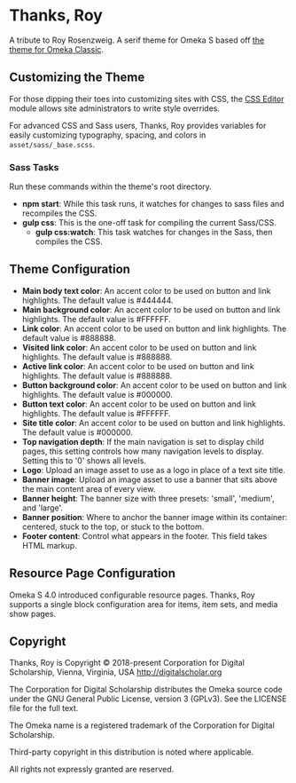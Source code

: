 # Thanks, Roy
A tribute to Roy Rosenzweig. A serif theme for Omeka S based off [the theme for Omeka Classic](https://github.com/omeka/theme-thanksroy).


## Customizing the Theme

For those dipping their toes into customizing sites with CSS, the [CSS Editor](https://omeka.org/s/modules/CSSEditor/) module allows site administrators to write style overrides.

For advanced CSS and Sass users, Thanks, Roy provides variables for easily customizing typography, spacing, and colors in `asset/sass/_base.scss`.

### Sass Tasks

Run these commands within the theme's root directory.

* **npm start**: While this task runs, it watches for changes to sass files and recompiles the CSS.
* **gulp css**: This is the one-off task for compiling the current Sass/CSS.
  * **gulp css:watch**: This task watches for changes in the Sass, then compiles the CSS.

## Theme Configuration

* **Main body text color**: An accent color to be used on button and link highlights. The default value is #444444.
* **Main background color**: An accent color to be used on button and link highlights. The default value is #FFFFFF.
* **Link color**: An accent color to be used on button and link highlights. The default value is #888888.
* **Visited link color**: An accent color to be used on button and link highlights. The default value is #888888.
* **Active link color**: An accent color to be used on button and link highlights. The default value is #888888.
* **Button background color**: An accent color to be used on button and link highlights. The default value is #000000.
* **Button text color**: An accent color to be used on button and link highlights. The default value is #FFFFFF.
* **Site title color**: An accent color to be used on button and link highlights. The default value is #000000.
* **Top navigation depth**: If the main navigation is set to display child pages, this setting controls how many navigation levels to display. Setting this to '0' shows all levels.
* **Logo**: Upload an image asset to use as a logo in place of a text site title.
* **Banner image**: Upload an image asset to use a banner that sits above the main content area of every view.
* **Banner height**: The banner size with three presets: 'small', 'medium', and 'large'.
* **Banner position**: Where to anchor the banner image within its container: centered, stuck to the top, or stuck to the bottom.
* **Footer content**: Control what appears in the footer. This field takes HTML markup.

## Resource Page Configuration

Omeka S 4.0 introduced configurable resource pages. Thanks, Roy supports a single block configuration area for items, item sets, and media show pages. 

## Copyright

Thanks, Roy is Copyright © 2018-present Corporation for Digital Scholarship, Vienna, Virginia, USA http://digitalscholar.org

The Corporation for Digital Scholarship distributes the Omeka source code under the GNU General Public License, version 3 (GPLv3). See the LICENSE file for the full text.

The Omeka name is a registered trademark of the Corporation for Digital Scholarship.

Third-party copyright in this distribution is noted where applicable.

All rights not expressly granted are reserved.
